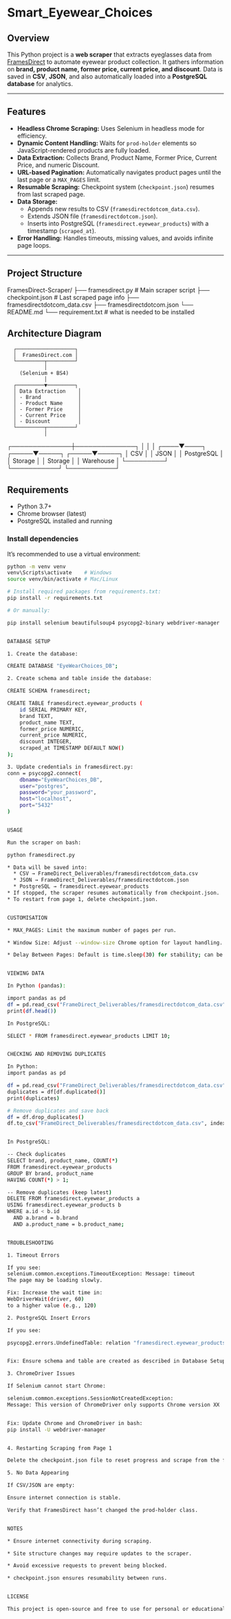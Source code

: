 # Smart_Eyewear_Choices

## Overview

This Python project is a **web scraper** that extracts eyeglasses data from [FramesDirect](https://www.framesdirect.com) to automate eyewear product collection. It gathers information on **brand, product name, former price, current price, and discount**. Data is saved in **CSV**, **JSON**, and also automatically loaded into a **PostgreSQL database** for analytics.

---

## Features

* **Headless Chrome Scraping:** Uses Selenium in headless mode for efficiency.  
* **Dynamic Content Handling:** Waits for `prod-holder` elements so JavaScript-rendered products are fully loaded.  
* **Data Extraction:** Collects Brand, Product Name, Former Price, Current Price, and numeric Discount.  
* **URL-based Pagination:** Automatically navigates product pages until the last page or a `MAX_PAGES` limit.  
* **Resumable Scraping:** Checkpoint system (`checkpoint.json`) resumes from last scraped page.  
* **Data Storage:**  
  - Appends new results to CSV (`framesdirectdotcom_data.csv`).  
  - Extends JSON file (`framesdirectdotcom.json`).  
  - Inserts into PostgreSQL (`framesdirect.eyewear_products`) with a timestamp (`scraped_at`).  
* **Error Handling:** Handles timeouts, missing values, and avoids infinite page loops.  

---

## Project Structure

FramesDirect-Scraper/
├── framesdirect.py          # Main scraper script
├── checkpoint.json          # Last scraped page info
├── framesdirectdotcom_data.csv
├── framesdirectdotcom.json
└── README.md
└── requirement.txt          # what is needed to be installed


## Architecture Diagram

      ┌───────────────────┐
      │  FramesDirect.com │
      └─────────┬─────────┘
                │
        (Selenium + BS4)
                │
      ┌─────────▼─────────┐
      │ Data Extraction    │
      │ - Brand            │
      │ - Product Name     │
      │ - Former Price     │
      │ - Current Price    │
      │ - Discount         │
      └─────────┬─────────┘
                │
 ┌──────────────┼──────────────┐
 │              │              │
 ┌────▼────┐ ┌─────▼─────┐ ┌─────▼─────┐
│ CSV │ │ JSON │ │ PostgreSQL │
│ Storage │ │ Storage │ │ Warehouse │
└─────────┘ └───────────┘ └───────────┘ 


## Requirements
* Python 3.7+  
* Chrome browser (latest)  
* PostgreSQL installed and running  

### Install dependencies

It’s recommended to use a virtual environment:

```bash
python -m venv venv
venv\Scripts\activate    # Windows
source venv/bin/activate # Mac/Linux

# Install required packages from requirements.txt:
pip install -r requirements.txt

# Or manually:

pip install selenium beautifulsoup4 psycopg2-binary webdriver-manager


DATABASE SETUP

1. Create the database:

CREATE DATABASE "EyeWearChoices_DB";

2. Create schema and table inside the database:

CREATE SCHEMA framesdirect;

CREATE TABLE framesdirect.eyewear_products (
    id SERIAL PRIMARY KEY,
    brand TEXT,
    product_name TEXT,
    former_price NUMERIC,
    current_price NUMERIC,
    discount INTEGER,
    scraped_at TIMESTAMP DEFAULT NOW()
);

3. Update credentials in framesdirect.py:
conn = psycopg2.connect(
    dbname="EyeWearChoices_DB",
    user="postgres",
    password="your_password",
    host="localhost",
    port="5432"
)


USAGE

Run the scraper on bash:

python framesdirect.py

* Data will be saved into:
  * CSV → FrameDirect_Deliverables/framesdirectdotcom_data.csv
  * JSON → FrameDirect_Deliverables/framesdirectdotcom.json
  * PostgreSQL → framesdirect.eyewear_products
* If stopped, the scraper resumes automatically from checkpoint.json.
* To restart from page 1, delete checkpoint.json.


CUSTOMISATION

* MAX_PAGES: Limit the maximum number of pages per run.

* Window Size: Adjust --window-size Chrome option for layout handling.

* Delay Between Pages: Default is time.sleep(30) for stability; can be changed.


VIEWING DATA

In Python (pandas):

import pandas as pd
df = pd.read_csv("FrameDirect_Deliverables/framesdirectdotcom_data.csv")
print(df.head())

In PostgreSQL:

SELECT * FROM framesdirect.eyewear_products LIMIT 10;


CHECKING AND REMOVING DUPLICATES

In Python:
import pandas as pd

df = pd.read_csv("FrameDirect_Deliverables/framesdirectdotcom_data.csv")
duplicates = df[df.duplicated()]
print(duplicates)

# Remove duplicates and save back
df = df.drop_duplicates()
df.to_csv("FrameDirect_Deliverables/framesdirectdotcom_data.csv", index=False)


In PostgreSQL:

-- Check duplicates
SELECT brand, product_name, COUNT(*)
FROM framesdirect.eyewear_products
GROUP BY brand, product_name
HAVING COUNT(*) > 1;

-- Remove duplicates (keep latest)
DELETE FROM framesdirect.eyewear_products a
USING framesdirect.eyewear_products b
WHERE a.id < b.id
  AND a.brand = b.brand
  AND a.product_name = b.product_name;


TROUBLESHOOTING

1. Timeout Errors

If you see:
selenium.common.exceptions.TimeoutException: Message: timeout
The page may be loading slowly.

Fix: Increase the wait time in:
WebDriverWait(driver, 60)
to a higher value (e.g., 120)

2. PostgreSQL Insert Errors

If you see:

psycopg2.errors.UndefinedTable: relation "framesdirect.eyewear_products" does not exist


Fix: Ensure schema and table are created as described in Database Setup.

3. ChromeDriver Issues

If Selenium cannot start Chrome:

selenium.common.exceptions.SessionNotCreatedException: 
Message: This version of ChromeDriver only supports Chrome version XX


Fix: Update Chrome and ChromeDriver in bash:
pip install -U webdriver-manager


4. Restarting Scraping from Page 1

Delete the checkpoint.json file to reset progress and scrape from the first page again.

5. No Data Appearing

If CSV/JSON are empty:

Ensure internet connection is stable.

Verify that FramesDirect hasn’t changed the prod-holder class.


NOTES

* Ensure internet connectivity during scraping.

* Site structure changes may require updates to the scraper.

* Avoid excessive requests to prevent being blocked.

* checkpoint.json ensures resumability between runs.


LICENSE

This project is open-source and free to use for personal or educational purposes.